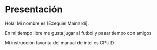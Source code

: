 # Presentación
Hola! Mi nombre es [Ezequiel Mainardi].

En mi tiempo libre me gusta jugar al futbol y pasar tiempo con amigos 

Mi instrucción favorita del manual de intel es CPUID 